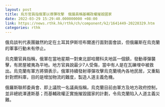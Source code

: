 ```yaml
---
layout: post
title: 烏方官員指俄軍以導彈攻擊　俄議員稱基輔政權摧毀國家
date: 2022-03-29 15:29:40.000000000 +08:00
link: https://news.rthk.hk/rthk/ch/component/k2/1641449-20220329.htm
categories: rthk
---
```


俄烏談判代表團雖然約定在土耳其伊斯坦布爾進行面對面會談，但俄羅斯在烏克蘭的軍事行動未有停止。

烏克蘭官員指稱，俄軍在當地星期一對東北部哈爾科夫地區一個鎮，發動導彈襲擊，有房屋被夷為平地。地方官員說最少7人受傷，當中有人是在瓦礫埋中被救出。烏克蘭有軍方將領表示，俄軍持續發射導彈攻擊烏克蘭境內各地民居，又重點針對燃料庫，目的是增加物流的難度，製造人道主義危機。

俄羅斯聯邦委員會、即上議院一名議員指稱，烏克蘭目前由軍方及地方政府控制，並非總統澤連斯基；而基輔政權正實施摧毀國家的計劃，令烏克蘭陷入人道主義災難。
